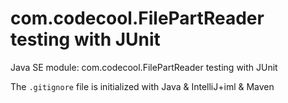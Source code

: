 # com.codecool.FilePartReader testing with JUnit

Java SE module: com.codecool.FilePartReader testing with JUnit

The `.gitignore` file is initialized with Java & IntelliJ+iml & Maven